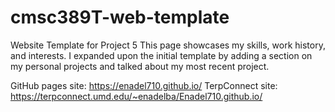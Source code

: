 # cmsc389T-web-template

Website Template for Project 5
This page showcases my skills, work history, and interests. I expanded upon the initial template by adding a section on my personal projects and talked about my most recent project.

GitHub pages site: https://enadel710.github.io/
TerpConnect site: https://terpconnect.umd.edu/~enadelba/Enadel710.github.io/
